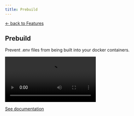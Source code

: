 ```yaml
---
title: Prebuild
---
```


<section class="max-w-3xl mx-auto mt-20 flex flex-col px-5">
  <p class="text-right">
    <a class="link-primary" href="/features">&larr; back to Features</a>
  </p>
  <h1 class="my-5 text-center text-5xl sm:text-6xl md:text-7xl lg:text-8xl font-bold tracking-tight leading-none text-zinc-950 dark:text-[#ECD53F]">Prebuild</h1>
  <p class="mx-auto mt-3 max-w-3xl text-center text-md md:text-lg text-zinc-600 leading-2 mb-6">Prevent .env files from being built into your docker containers.</p>

  <video class="my-10 w-full rounded-md border border-zinc-200 dark:border-zinc-800" controls>
    <source src="https://github.com/user-attachments/assets/6e3c22bb-0d71-4121-9954-346f35c7e58f" type="video/mp4">
    your browser does not support the video tag
  </video>

  <p class="text-center"><a class="link-primary" href="/docs/advanced/prebuild">See documentation</a></p>
</section>
